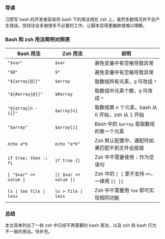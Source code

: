 ### 导读

习惯写 bash 的开发者容易将 bash 下的用法用在 zsh 上，虽然多数情况并不会产生错误，但往往会多做很多不必要的工作，让脚本显得更臃肿或难以理解。

### Bash 和 zsh 用法简明对照表

| Bash 用法                | Zsh 用法                | 说明                                 |
| ---------------------- | --------------------- | ---------------------------------- |
| `"$var"`               | `$var`                | 避免变量中有空格导致异常                       |
| `"$@"`                 | `$*`                  | 避免变量中有空格导致异常                       |
| `"${array[@]}"`        | `$array`              | 取数组所有元素，`@` 可改成 `*`                |
| `"${#array[@]}"`       | `$#array`             | 取数组中元素个数，`@` 可改成 `*`               |
| `"${array[n - 1]}"`    | `$array[n]`           | 取数组第 n 个元素，bash 从 0 开始，zsh 从 1 开始  |
| `"$array"`             | `$array[1]`           | Bash 中的 `$array` 是取数组的第一个元素        |
| `echo a*b`             | `echo "a*b"`          | Zsh 默认配置中，通配符如果匹配不到文件会报错           |
| `if true; then :; fi`  | `if true {}`          | Zsh 中不需要使用 `:` 作为空语句               |
| `[ "$var" == value ]`  | `[[ $var == value ]]` | Zsh 中的 `[ ]` 里不支持 `==`，一律用 `[[ ]]` |
| `ls \| tee file \| less` | `ls > file \| less`    | Zsh 中不需要用 `tee` 即可实现相同功能           |

### 总结

本文简单列出了一些 zsh 中已经不再需要的 bash 用法，以及 zsh 和 bash 行为不一致的用法。待补充。
